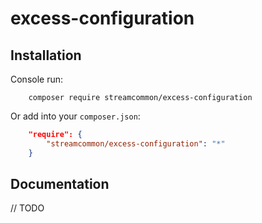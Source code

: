 # excess-configuration

## Installation
Console run:
```console
    composer require streamcommon/excess-configuration
```
Or add into your `composer.json`:
```json
    "require": {
        "streamcommon/excess-configuration": "*"
    }
```

## Documentation
// TODO
